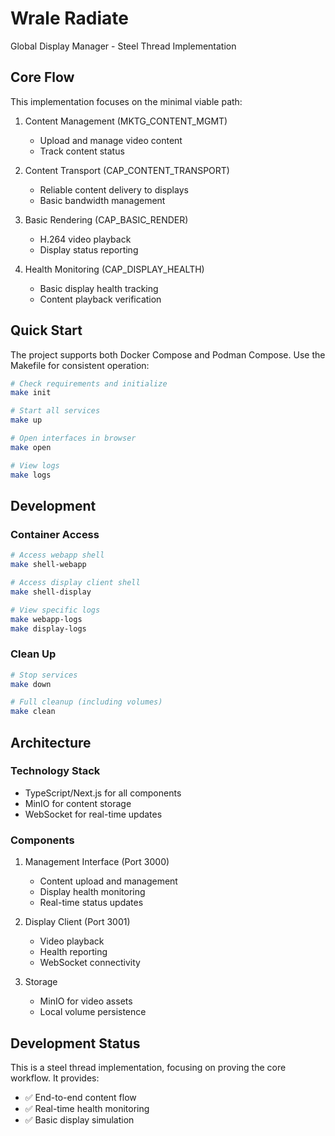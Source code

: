 # Wrale Radiate

Global Display Manager - Steel Thread Implementation

## Core Flow

This implementation focuses on the minimal viable path:

1. Content Management (MKTG_CONTENT_MGMT)
   - Upload and manage video content
   - Track content status

2. Content Transport (CAP_CONTENT_TRANSPORT)
   - Reliable content delivery to displays
   - Basic bandwidth management

3. Basic Rendering (CAP_BASIC_RENDER)
   - H.264 video playback
   - Display status reporting

4. Health Monitoring (CAP_DISPLAY_HEALTH)
   - Basic display health tracking
   - Content playback verification

## Quick Start

The project supports both Docker Compose and Podman Compose. Use the Makefile for consistent operation:

```bash
# Check requirements and initialize
make init

# Start all services
make up

# Open interfaces in browser
make open

# View logs
make logs
```

## Development

### Container Access
```bash
# Access webapp shell
make shell-webapp

# Access display client shell
make shell-display

# View specific logs
make webapp-logs
make display-logs
```

### Clean Up
```bash
# Stop services
make down

# Full cleanup (including volumes)
make clean
```

## Architecture

### Technology Stack
- TypeScript/Next.js for all components
- MinIO for content storage
- WebSocket for real-time updates

### Components
1. Management Interface (Port 3000)
   - Content upload and management
   - Display health monitoring
   - Real-time status updates

2. Display Client (Port 3001)
   - Video playback
   - Health reporting
   - WebSocket connectivity

3. Storage
   - MinIO for video assets
   - Local volume persistence

## Development Status

This is a steel thread implementation, focusing on proving the core workflow. It provides:
- ✅ End-to-end content flow
- ✅ Real-time health monitoring
- ✅ Basic display simulation